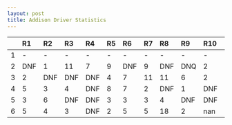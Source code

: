 ```yaml
---
layout: post 
title: Addison Driver Statistics
--- 
```


|    | R1   | R2   | R3   | R4   | R5   | R6   | R7   | R8   | R9   | R10   | R11   | R12   |
|---:|:-----|:-----|:-----|:-----|:-----|:-----|:-----|:-----|:-----|:------|:------|:------|
|  1 | -    | -    | -    | -    | -    | -    | -    | -    | -    | -     | -     | -     |
|  2 | DNF  | 1    | 11   | 7    | 9    | DNF  | 9    | DNF  | DNQ  | 2     | 11    | 9     |
|  3 | 2    | DNF  | DNF  | DNF  | 4    | 7    | 11   | 11   | 6    | 2     | 7     | 6     |
|  4 | 5    | 3    | 4    | DNF  | 8    | 7    | 2    | DNF  | 1    | DNF   | DNF   | 1     |
|  5 | 3    | 6    | DNF  | DNF  | 3    | 3    | 3    | 4    | DNF  | DNF   | 7     | 4     |
|  6 | 5    | 4    | 3    | DNF  | 2    | 5    | 5    | 18   | 2    | nan   | nan   | nan   |